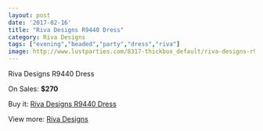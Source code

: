 ```yaml
---
layout: post
date: '2017-02-16'
title: "Riva Designs R9440 Dress"
category: Riva Designs
tags: ["evening","beaded","party","dress","riva"]
image: http://www.lustparties.com/8317-thickbox_default/riva-designs-r9440-dress.jpg
---
```

Riva Designs R9440 Dress

On Sales: **$270**
<a href="https://www.lustparties.com/en/riva-designs/2796-riva-designs-r9440-dress.html"><amp-img layout="responsive" width="600" height="600" src="//www.lustparties.com/8317-thickbox_default/riva-designs-r9440-dress.jpg" alt="Riva Designs R9440 Dress 0" /></a>
<a href="https://www.lustparties.com/en/riva-designs/2796-riva-designs-r9440-dress.html"><amp-img layout="responsive" width="600" height="600" src="//www.lustparties.com/8318-thickbox_default/riva-designs-r9440-dress.jpg" alt="Riva Designs R9440 Dress 1" /></a>

Buy it: [Riva Designs R9440 Dress](https://www.lustparties.com/en/riva-designs/2796-riva-designs-r9440-dress.html "Riva Designs R9440 Dress")

View more: [Riva Designs](https://www.lustparties.com/en/6-riva-designs "Riva Designs")